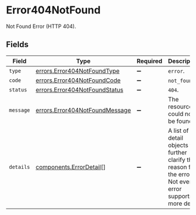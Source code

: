 # Error404NotFound

Not Found Error (HTTP 404).


## Fields

| Field                                                                                                         | Type                                                                                                          | Required                                                                                                      | Description                                                                                                   | Example                                                                                                       |
| ------------------------------------------------------------------------------------------------------------- | ------------------------------------------------------------------------------------------------------------- | ------------------------------------------------------------------------------------------------------------- | ------------------------------------------------------------------------------------------------------------- | ------------------------------------------------------------------------------------------------------------- |
| `type`                                                                                                        | [errors.Error404NotFoundType](../../models/errors/error404notfoundtype.md)                                    | :heavy_minus_sign:                                                                                            | `error`.                                                                                                      | error                                                                                                         |
| `code`                                                                                                        | [errors.Error404NotFoundCode](../../models/errors/error404notfoundcode.md)                                    | :heavy_minus_sign:                                                                                            | `not_found`.                                                                                                  | not_found                                                                                                     |
| `status`                                                                                                      | [errors.Error404NotFoundStatus](../../models/errors/error404notfoundstatus.md)                                | :heavy_minus_sign:                                                                                            | `404`.                                                                                                        | 404                                                                                                           |
| `message`                                                                                                     | [errors.Error404NotFoundMessage](../../models/errors/error404notfoundmessage.md)                              | :heavy_minus_sign:                                                                                            | The resource could not be found.                                                                              | The resource could not be found                                                                               |
| `details`                                                                                                     | [components.ErrorDetail](../../models/components/errordetail.md)[]                                            | :heavy_minus_sign:                                                                                            | A list of detail objects that further clarify the reason for the error.<br/>Not every error supports more detail. | []                                                                                                            |